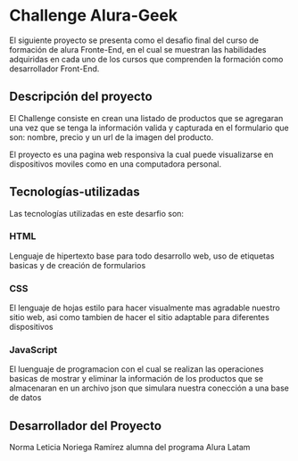 # Challenge Alura-Geek

El siguiente proyecto se presenta como el desafio final del curso de formación de alura Fronte-End, en el cual se muestran las habilidades adquiridas en cada uno de los cursos que comprenden la formación como desarrollador Front-End.

## Descripción del proyecto

El Challenge consiste en crean una listado de productos que se agregaran una vez que se tenga la información valida y capturada en el formulario que son: nombre, precio y un url de la imagen del producto.

El proyecto es una pagina web responsiva la cual puede visualizarse en dispositivos moviles como en una computadora personal.

## Tecnologías-utilizadas

Las tecnologías utilizadas en este desarfio son:

### HTML
Lenguaje de hipertexto base para todo desarrollo web, uso de etiquetas basicas y de creación de formularios

### CSS
El lenguaje de hojas estilo para hacer visualmente mas agradable nuestro sitio web, asi como tambien de hacer el sitio adaptable para diferentes dispositivos

### JavaScript
El luenguaje de programacion con el cual se realizan las operaciones basicas de mostrar y eliminar la información de los productos que se almacenaran en un archivo json que simulara nuestra conección a una base de datos

## Desarrollador del Proyecto

Norma Leticia Noriega Ramírez alumna del programa Alura Latam


